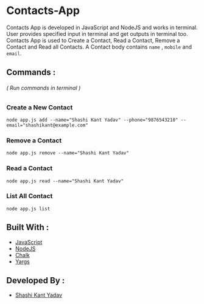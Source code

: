 # Contacts-App

Contacts App is developed in JavaScript and NodeJS and works in terminal. User provides specified input in terminal and get outputs in terminal too. Contacts App is used to Create a Contact, Read a Contact, Remove a Contact and Read all Contacts. A Contact body contains ` name ` , ` mobile ` and ` email `.

## Commands :

###### ( Run commands in terminal )

### Create a New Contact

`node app.js add --name="Shashi Kant Yadav" --phone="9876543210" --email="shashikant@example.com"`

### Remove a Contact

`node app.js remove --name="Shashi Kant Yadav"`

### Read a Contact

`node app.js read --name="Shashi Kant Yadav"`

### List All Contact

`node app.js list`

## Built With :

- [JavaScript](https://developer.mozilla.org/en-US/docs/Web/JavaScript)
- [NodeJS](https://nodejs.org/en/)
- [Chalk](https://www.npmjs.com/package/chalk)
- [Yargs](https://www.npmjs.com/package/yargs)

## Developed By :

- [Shashi Kant Yadav](https://github.com/shashikant712)
